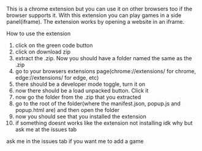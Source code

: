 This is a chrome extension but you can use it on other browsers too if the browser supports it.
With this extension you can play games in a side panel(iframe).
The extension works by opening a website in an iframe.
                                                                                                                                                                                                                                                                                                                                                                                                                
How to use the extension

1. click on the green code button
2. click on download zip
3. extract the .zip. Now you should have a folder named the same as the .zip
4. go to your browsers extensions page(chrome://extensions/ for chrome, edge://extensions/ for edge, etc)
5. there should be a developer mode toggle, turn it on
6. now there should be a load unpacked button. Click it
7. now go the folder from the .zip that you extracted
8. go to the root of the folder(where the manifest.json, popup.js and popup.html are) and then open the folder
9. now you should see that you installed the extension
10. if something doesnt works like the extension not installing idk why but ask me at the issues tab

ask me in the issues tab if you want me to add a game
